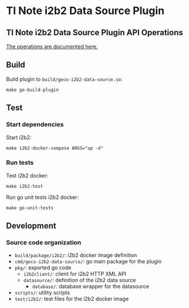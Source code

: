 # TI Note i2b2 Data Source Plugin

## TI Note i2b2 Data Source Plugin API Operations
[The operations are documented here.](API.md)

## Build
Build plugin to `build/geco-i2b2-data-source.so`:
```shell
make go-build-plugin
```

## Test

### Start dependencies

Start i2b2:
```shell
make i2b2-docker-compose ARGS="up -d"
```

### Run tests
Test i2b2 docker:
```shell
make i2b2-test
```

Run go unit tests i2b2 docker:
```shell
make go-unit-tests
```

## Development
### Source code organization
- `build/package/i2b2/`: i2b2 docker image definition
- `cmd/geco-i2b2-data-source/`: go main package for the plugin
- `pkg/`: exported go code
  - `i2b2client/`: client for i2b2 HTTP XML API
  - `datasource/`: definition of the i2b2 data source
    - `database/`: database wrapper for the datasource
- `scripts/`: utility scripts
- `test/i2b2/`: test files for the i2b2 docker image

